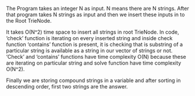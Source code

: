 The Program takes an integer N as input. N means there are N strings. After that program takes N strings as input and then we insert these inputs in to the Root TrieNode. 

It takes O(N^2) time space to insert all strings in root TrieNode. In code, ‘check’ function is iterating on every inserted string and inside check function ‘contains’ function is present, it is checking that is substring of a particular string is available as a string in our vector of strings or not. ‘Check’ and ‘contains’ functions have time complexity O(N) because these are iterating on particular string and solve function have time complexity O(N^2). 

Finally we are storing compound strings in a variable and after sorting in descending order, first two strings are the answer.
